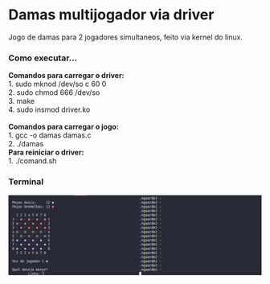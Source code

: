 # Damas multijogador via driver

Jogo de damas para 2 jogadores simultaneos, feito via kernel do linux. </br>

<h3>Como executar...</h3>
<strong>Comandos para carregar o driver:</strong> </br>
1. sudo mknod /dev/so c 60 0 </br>
2. sudo chmod 666 /dev/so </br>
3. make </br>
4. sudo insmod driver.ko </br>
</br>
<strong>Comandos para carregar o jogo:</strong> </br>
1. gcc -o damas damas.c </br>
2. ./damas 
</br>
<strong>Para reiniciar o driver:</strong> </br>
1. ./comand.sh
</br>

<h3>Terminal</h3>

<img src="assets/damasp3.png">



